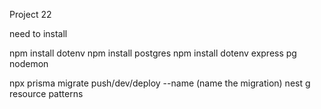 Project 22

need to install 

npm install dotenv
npm install postgres
npm install dotenv express pg nodemon


npx prisma migrate push/dev/deploy --name (name the migration)
 nest g resource patterns